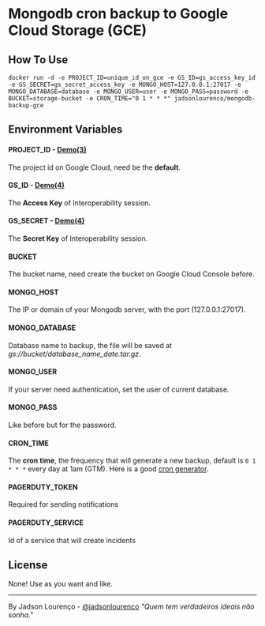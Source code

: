 # Mongodb cron backup to Google Cloud Storage (GCE)

## How To Use
```
docker run -d -e PROJECT_ID=unique_id_on_gce -e GS_ID=gs_access_key_id -e GS_SECRET=gs_secret_access_key -e MONGO_HOST=127.0.0.1:27017 -e MONGO_DATABASE=database -e MONGO_USER=user -e MONGO_PASS=password -e BUCKET=storage-bucket -e CRON_TIME="0 1 * * *" jadsonlourenco/mongodb-backup-gce
```

## Environment Variables

#### PROJECT_ID - [Demo(3)](https://storage.googleapis.com/cdn.chessboardradio.com/lab/docker-mongodb-backup-gce/get-storage-keys.png)
The project id on Google Cloud, need be the **default**.

#### GS_ID - [Demo(4)](https://storage.googleapis.com/cdn.chessboardradio.com/lab/docker-mongodb-backup-gce/get-storage-keys.png)
The **Access Key** of Interoperability session.

#### GS_SECRET - [Demo(4)](https://storage.googleapis.com/cdn.chessboardradio.com/lab/docker-mongodb-backup-gce/get-storage-keys.png)
The **Secret Key** of Interoperability session.

#### BUCKET
The bucket name, need create the bucket on Google Cloud Console before.

#### MONGO_HOST
The IP or domain of your Mongodb server, with the port (127.0.0.1:27017).

#### MONGO_DATABASE
Database name to backup, the file will be saved at *gs://bucket/database_name_date.tar.gz*.

#### MONGO_USER
If your server need authentication, set the user of current database.

#### MONGO_PASS
Like before but for the password.

#### CRON_TIME
The **cron time**, the frequency that will generate a new backup, default is `0 1 * * *` every day at 1am (GTM).
Here is a good [cron generator](http://crontab-generator.org/).

#### PAGERDUTY_TOKEN
Required for sending notifications

#### PAGERDUTY_SERVICE
Id of a service that will create incidents

## License
None! Use as you want and like.

---

By Jadson Lourenço - [@jadsonlourenco](https://twitter.com/jadsonlourenco)
*"Quem tem verdadeiros ideais não sonha."*
